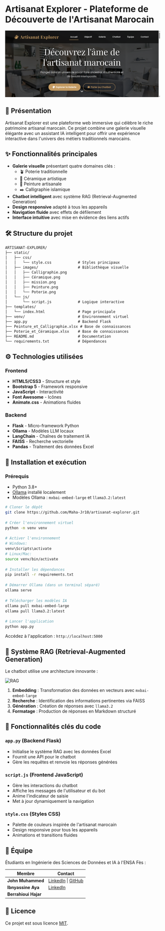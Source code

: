 # Artisanat Explorer - Plateforme de Découverte de l'Artisanat Marocain

![Welcome Page](./static/images/welcome_page.png)

## 🌟 Présentation

Artisanat Explorer est une plateforme web immersive qui célèbre le riche patrimoine artisanal marocain. Ce projet combine une galerie visuelle élégante avec un assistant IA intelligent pour offrir une expérience interactive dans l'univers des métiers traditionnels marocains.

## ✨ Fonctionnalités principales

- **Galerie visuelle** présentant quatre domaines clés :
  - 🪴 Poterie traditionnelle
  - 🍶 Céramique artistique
  - 🎨 Peinture artisanale
  - ✒️ Calligraphie islamique
- **Chatbot intelligent** avec système RAG (Retrieval-Augmented Generation)
- **Design responsive** adapté à tous les appareils
- **Navigation fluide** avec effets de défilement
- **Interface intuitive** avec mise en évidence des liens actifs

## 🛠️ Structure du projet

```
ARTISANAT-EXPLORER/
├── static/
│   ├── css/
│   │   └── style.css            # Styles principaux
│   ├── images/                  # Bibliothèque visuelle
│   │   ├── Calligraphie.png
│   │   ├── Céramique.png
│   │   ├── mission.png
│   │   ├── Peinture.png
│   │   └── Poterie.png
│   └── js/
│       └── script.js            # Logique interactive
├── templates/
│   └── index.html               # Page principale
├── venv/                        # Environnement virtuel
├── app.py                       # Backend Flask
├── Peinture_et_Calligraphie.xlsx # Base de connaissances
├── Poterie_et_Céramique.xlsx    # Base de connaissances
├── README.md                    # Documentation
└── requirements.txt             # Dépendances
```

## ⚙️ Technologies utilisées

### Frontend
- **HTML5/CSS3** - Structure et style
- **Bootstrap 5** - Framework responsive
- **JavaScript** - Interactivité
- **Font Awesome** - Icônes
- **Animate.css** - Animations fluides

### Backend
- **Flask** - Micro-framework Python
- **Ollama** - Modèles LLM locaux
- **LangChain** - Chaînes de traitement IA
- **FAISS** - Recherche vectorielle
- **Pandas** - Traitement des données Excel

## 🚀 Installation et exécution

### Prérequis
- Python 3.8+
- [Ollama](https://ollama.com/) installé localement
- Modèles Ollama : `mxbai-embed-large` et `llama3.2:latest`

```bash
# Cloner le dépôt
git clone https://github.com/Maha-Jr10/artisanat-explorer.git

# Créer l'environnement virtuel
python -m venv venv

# Activer l'environnement
# Windows:
venv\Scripts\activate
# Linux/Mac:
source venv/bin/activate

# Installer les dépendances
pip install -r requirements.txt

# Démarrer Ollama (dans un terminal séparé)
ollama serve

# Télécharger les modèles IA
ollama pull mxbai-embed-large
ollama pull llama3.2:latest

# Lancer l'application
python app.py
```

Accédez à l'application : `http://localhost:5000`

## 🤖 Système RAG (Retrieval-Augmented Generation)

Le chatbot utilise une architecture innovante :


![RAG](./static/images/SystèmeRAG.png)



1. **Embedding** : Transformation des données en vecteurs avec `mxbai-embed-large`
2. **Recherche** : Identification des informations pertinentes via FAISS
3. **Génération** : Création de réponses avec `llama3.2`
4. **Formatage** : Production de réponses en Markdown structuré

## 🧠 Fonctionnalités clés du code

### `app.py` (Backend Flask)
- Initialise le système RAG avec les données Excel
- Fournit une API pour le chatbot
- Gère les requêtes et renvoie les réponses générées

### `script.js` (Frontend JavaScript)
- Gère les interactions du chatbot
- Affiche les messages de l'utilisateur et du bot
- Anime l'indicateur de saisie
- Met à jour dynamiquement la navigation

### `style.css` (Styles CSS)
- Palette de couleurs inspirée de l'artisanat marocain
- Design responsive pour tous les appareils
- Animations et transitions fluides

## 👥 Équipe

Étudiants en Ingénierie des Sciences de Données et IA à l'ENSA Fès :

| Membre             | Contact |
|--------------------|---------|
| **John Muhammed**  | [LinkedIn](https://www.linkedin.com/in/Maha-Jr/) \| [GitHub](https://github.com/Maha-Jr10) |
| **Ibnyassine Aya** | [LinkedIn](https://www.linkedin.com/in/aya-ibnyassine-80b017292) |
| **Berrahioui Hajar** | |

## 📄 Licence

Ce projet est sous licence [MIT](LICENSE).
